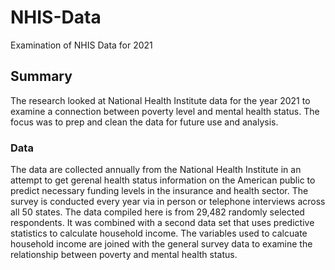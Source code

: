 # NHIS-Data
Examination of NHIS Data for 2021  

## Summary  
The research looked at National Health Institute data for the year 2021 to examine a connection between poverty level and mental health status. The focus was to prep and clean the data for future use and analysis.  
### Data  
The data are collected annually from the National Health Institute in an attempt to get gerenal health status information on the American public to predict necessary funding levels in the insurance and health sector. The survey is conducted every year via in person or telephone interviews across all 50 states. The data compiled here is from 29,482 randomly selected respondents. It was combined with a second data set that uses predictive statistics to calculate household income. The variables used to calcuate household income are joined with the general survey data to examine the relationship between poverty and mental health status. 
